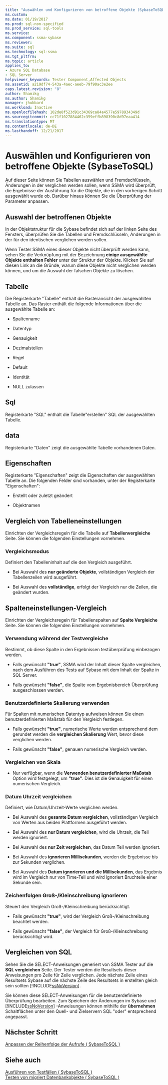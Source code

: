 ```yaml
---
title: "Auswählen und Konfigurieren von betroffene Objekte (SybaseToSQL) | Microsoft Docs"
ms.custom: 
ms.date: 01/19/2017
ms.prod: sql-non-specified
ms.prod_service: sql-tools
ms.service: 
ms.component: ssma-sybase
ms.reviewer: 
ms.suite: sql
ms.technology: sql-ssma
ms.tgt_pltfrm: 
ms.topic: article
applies_to:
- Azure SQL Database
- SQL Server
helpviewer_keywords: Tester Component,Affected Objects
ms.assetid: a219df74-543a-4aec-aeeb-79f90ac3e2ee
caps.latest.revision: "8"
author: Shamikg
ms.author: Shamikg
manager: jhubbard
ms.workload: Inactive
ms.openlocfilehash: 102de8f523d91c34369ca84a4577e5978934349d
ms.sourcegitcommit: cc71f1027884462c359effb898390c8d97eaa414
ms.translationtype: MT
ms.contentlocale: de-DE
ms.lasthandoff: 12/21/2017
---
```

# <a name="selecting-and-configuring-affected-objects-sybasetosql"></a>Auswählen und Konfigurieren von betroffene Objekte (SybaseToSQL)
Auf dieser Seite können Sie Tabellen auswählen und Fremdschlüsseln, Änderungen in der verglichen werden sollen, wenn SSMA wird überprüft, die Ergebnisse der Ausführung für die Objekte, die in den vorherigen Schritt ausgewählt wurde ob. Darüber hinaus können Sie die Überprüfung der Parameter anpassen.  
  
## <a name="selection-of-affected-objects"></a>Auswahl der betroffenen Objekte  
In der Objektstruktur für die Sybase befindet sich auf der linken Seite des Fensters, überprüfen Sie die Tabellen und Fremdschlüsseln, Änderungen in der für den identischen verglichen werden sollen.  
  
Wenn Tester SSMA eines dieser Objekte nicht überprüft werden kann, sehen Sie die Verknüpfung mit der Bezeichnung **einige ausgewählte Objekte enthalten Fehler** unter der Struktur der Objekte. Klicken Sie auf diesen Link an die Gründe, warum diese Objekte nicht verglichen werden können, und um die Auswahl der falschen Objekte zu löschen.  
  
## <a name="table"></a>Tabelle  
Die Registerkarte "Tabelle" enthält die Rasteransicht der ausgewählten Tabelle an. Das Raster enthält die folgende Informationen über die ausgewählte Tabelle an:  
  
-   Spaltenname  
  
-   Datentyp  
  
-   Genauigkeit  
  
-   Dezimalstellen  
  
-   Regel  
  
-   Default  
  
-   Identität  
  
-   NULL zulassen  
  
## <a name="sql"></a>Sql  
Registerkarte "SQL" enthält die Tabelle"erstellen" SQL der ausgewählten Tabelle.  
  
## <a name="data"></a>data  
Registerkarte "Daten" zeigt die ausgewählte Tabelle vorhandenen Daten.  
  
## <a name="properties"></a>Eigenschaften  
Registerkarte "Eigenschaften" zeigt die Eigenschaften der ausgewählten Tabelle an. Die folgenden Felder sind vorhanden, unter der Registerkarte "Eigenschaften":  
  
-   Erstellt oder zuletzt geändert  
  
-   Objektnamen  
  
## <a name="table-comparison-settings"></a>Vergleich von Tabelleneinstellungen  
Einrichten der Vergleichsregeln für die Tabelle auf **Tabellenvergleiche** Seite. Sie können die folgenden Einstellungen vornehmen.  
  
### <a name="comparison-mode"></a>Vergleichsmodus  
Definiert den Tabelleninhalt auf die den Vergleich ausgeführt.  
  
-   Bei Auswahl des **nur geänderte Objekte**, vollständigen Vergleich der Tabellenzeilen wird ausgeführt.  
  
-   Bei Auswahl des **vollständige**, erfolgt der Vergleich nur die Zeilen, die geändert wurden.  
  
## <a name="column-comparison-settings"></a>Spalteneinstellungen-Vergleich  
Einrichten der Vergleichsregeln für Tabellenspalten auf **Spalte Vergleiche** Seite. Sie können die folgenden Einstellungen vornehmen.  
  
### <a name="use-during-test-comparisons"></a>Verwendung während der Testvergleiche  
Bestimmt, ob diese Spalte in den Ergebnissen testüberprüfung einbezogen werden.  
  
-   Falls gewünscht **"true"**, SSMA wird der Inhalt dieser Spalte vergleichen, nach dem Ausführen des Tests auf Sybase mit dem Inhalt der Spalte in SQL Server.
  
-   Falls gewünscht **"false"**, die Spalte vom Ergebnisbereich Überprüfung ausgeschlossen werden.  
  
### <a name="use-custom-scale"></a>Benutzerdefinierte Skalierung verwenden  
Für Spalten mit numerischen Datentyp aufweisen können Sie einen benutzerdefinierten Maßstab für den Vergleich festlegen.  
  
-   Falls gewünscht **"true"**, numerische Werte werden entsprechend dem gerundet werden die **vergleichen Skalierung** Wert, bevor diese verglichen werden.  
  
-   Falls gewünscht **"false"**, genauen numerische Vergleich werden.  
  
### <a name="comparing-scale"></a>Vergleichen von Skala  
  
-   Nur verfügbar, wenn die **Verwenden benutzerdefinierter Maßstab** Option wird festgelegt, um **"true"**. Dies ist die Genauigkeit für einen numerischen Vergleich.  
  
### <a name="date-time-comparing"></a>Datum Uhrzeit vergleichen  
Definiert, wie Datum/Uhrzeit-Werte verglichen werden.  
  
-   Bei Auswahl des **gesamte Datum vergleichen**, vollständigen Vergleich von Werten aus beiden Plattformen ausgeführt werden.  
  
-   Bei Auswahl des **nur Datum vergleichen**, wird die Uhrzeit, die Teil werden ignoriert.  
  
-   Bei Auswahl des **nur Zeit vergleichen**, das Datum Teil werden ignoriert.  
  
-   Bei Auswahl des **ignorieren Millisekunden**, werden die Ergebnisse bis zur Sekunden verglichen.  
  
-   Bei Auswahl des **Datum ignorieren und die Millisekunden**, das Ergebnis wird im Vergleich nur von Time-Teil und wird ignoriert Bruchteile einer Sekunde sein.  
  
### <a name="ignore-strings-case"></a>Zeichenfolgen Groß-/Kleinschreibung ignorieren  
Steuert den Vergleich Groß-/Kleinschreibung berücksichtigt.  
  
-   Falls gewünscht **"true"**, wird der Vergleich Groß-/Kleinschreibung beachtet werden.  
  
-   Falls gewünscht **"false"**, der Vergleich für Groß-/Kleinschreibung berücksichtigt wird.  
  
## <a name="comparing-sql"></a>Vergleichen von SQL  
Sehen Sie die SELECT-Anweisungen generiert von SSMA Tester auf die **SQL vergleichen** Seite. Der Tester werden die Resultsets dieser Anweisungen pro Zeile für Zeile verglichen. Jede nächste Zeile eines Resultsets Sybase auf die nächste Zeile des Resultsets in erstellten gleich sein sollten [!INCLUDE[ssNoVersion](../../includes/ssnoversion_md.md)].  
  
Sie können diese SELECT-Anweisungen für die benutzerdefinierte Überprüfung bearbeiten. Zum Speichern der Änderungen im Sybase und [!INCLUDE[ssNoVersion](../../includes/ssnoversion_md.md)] -Anweisungen können mithilfe der **übernehmen** Schaltflächen unter den Quell- und Zielservern SQL "oder" entsprechend angepasst.  
  
## <a name="next-step"></a>Nächster Schritt  
[Anpassen der Reihenfolge der Aufrufe &#40; SybaseToSQL &#41;](../../ssma/sybase/customizing-calls-order-sybasetosql.md)  
  
## <a name="see-also"></a>Siehe auch  
[Ausführen von Testfällen &#40; SybaseToSQL &#41;](../../ssma/sybase/running-test-cases-sybasetosql.md)  
[Testen von migriert Datenbankobjekte &#40; SybaseToSQL &#41;](../../ssma/sybase/testing-migrated-database-objects-sybasetosql.md)  
  
